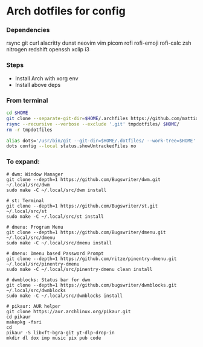 # Arch dotfiles for config

### Dependencies
rsync git curl alacritty dunst neovim vim picom rofi rofi-emoji rofi-calc zsh nitrogen redshift openssh xclip i3

### Steps
* Install Arch with xorg env
* Install above deps

### From terminal
```bash
cd $HOME
git clone --separate-git-dir=$HOME/.archfiles https://github.com/mattia46/archfiles.git tmpdotfiles
rsync --recursive --verbose --exclude '.git' tmpdotfiles/ $HOME/
rm -r tmpdotfiles

alias dots='/usr/bin/git --git-dir=$HOME/.dotfiles/ --work-tree=$HOME'
dots config --local status.showUntrackedFiles no
```

### To expand:
```
# dwm: Window Manager
git clone --depth=1 https://github.com/Bugswriter/dwm.git ~/.local/src/dwm
sudo make -C ~/.local/src/dwm install

# st: Terminal
git clone --depth=1 https://github.com/Bugswriter/st.git ~/.local/src/st
sudo make -C ~/.local/src/st install

# dmenu: Program Menu
git clone --depth=1 https://github.com/Bugswriter/dmenu.git ~/.local/src/dmenu
sudo make -C ~/.local/src/dmenu install

# dmenu: Dmenu based Password Prompt
git clone --depth=1 https://github.com/ritze/pinentry-dmenu.git ~/.local/src/pinentry-dmenu
sudo make -C ~/.local/src/pinentry-dmenu clean install

# dwmblocks: Status bar for dwm
git clone --depth=1 https://github.com/bugswriter/dwmblocks.git ~/.local/src/dwmblocks
sudo make -C ~/.local/src/dwmblocks install

# pikaur: AUR helper
git clone https://aur.archlinux.org/pikaur.git
cd pikaur
makepkg -fsri
cd
pikaur -S libxft-bgra-git yt-dlp-drop-in
mkdir dl dox imp music pix pub code
```
